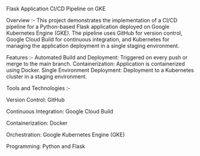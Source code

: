 Flask Application CI/CD Pipeline on GKE

Overview :-
This project demonstrates the implementation of a CI/CD pipeline for a Python-based Flask application deployed on Google Kubernetes Engine (GKE). The pipeline uses GitHub for version control, Google Cloud Build for continuous integration, and Kubernetes for managing the application deployment in a single staging environment.

Features :-
Automated Build and Deployment: Triggered on every push or merge to the main branch.
Containerization: Application is containerized using Docker.
Single Environment Deployment: Deployment to a Kubernetes cluster in a staging environment.

Tools and Technologies :-
 
Version Control: GitHub

Continuous Integration: Google Cloud Build

Containerization: Docker

Orchestration: Google Kubernetes Engine (GKE)

Programming: Python and Flask

